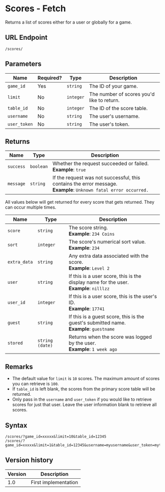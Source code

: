 # Scores - Fetch

Returns a list of scores either for a user or globally for a game.

## URL Endpoint

```
/scores/
```

## Parameters

Name | Required? | Type | Description
--- | --- | --- | ---
`game_id` | Yes | `string` | The ID of your game.
`limit` | No | `integer` | The number of scores you'd like to return.
`table_id` | No | `integer` | The ID of the score table.
`username` | No | `string` | The user's username.
`user_token` | No | `string` | The user's token.

## Returns

Name | Type | Description
--- | --- | ---
`success` | `boolean` | Whether the request succeeded or failed. <br> **Example**: `true`
`message` | `string` | If the request was not successful, this contains the error message. <br> **Example**: `Unknown fatal error occurred.`

All values below will get returned for every score that gets returned. They can occur multiple times.

Name | Type | Description
--- | --- | ---
`score` | `string` | The score string. <br> **Example**: `234 Coins`
`sort` | `integer` | The score's numerical sort value. <br> **Example**: `234`
`extra_data` | `string` | Any extra data associated with the score. <br> **Example**: `Level 2`
`user` | `string` | If this is a user score, this is the display name for the user. <br> **Example**: `nilllzz`
`user_id` | `integer` | If this is a user score, this is the user's ID. <br> **Example**: `17741`
`guest` | `string` | If this is a guest score, this is the guest's submitted name. <br> **Example**: `guestname`
`stored` | `string (date)` | Returns when the score was logged by the user. <br> **Example**: `1 week ago`

## Remarks

- The default value for `limit` is `10` scores. The maximum amount of scores you can retrieve is `100`.
- If `table_id` is left blank, the scores from the primary score table will be returned.
- Only pass in the `username` and `user_token` if you would like to retrieve scores for just that user. Leave the user information blank to retrieve all scores.

## Syntax

```
/scores/?game_id=xxxxx&limit=10&table_id=12345
/scores/?game_id=xxxxx&limit=1&table_id=12345&username=myusername&user_token=mytoken
```

## Version history

Version		 | Description
---			 | ---
1.0			 | First implementation